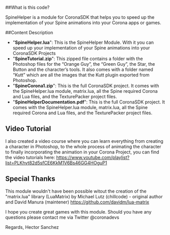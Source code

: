 ##What is this code?

SpineHelper is a module for CoronaSDK that helps you to speed up the implementation of your Spine animations into your Corona apps or games.

##Content Description

* "**SpineHelper.lua**": This is the SpineHelper Module. With it you can speed up your implementation of your Spine animations into your CoronaSDK Projects
* "**SpineTutorial.zip**": This zipped file contains a folder with the Photoshop files for the “Orange Guy”, the “Green Guy”, the Star, the Button and the character’s tools. It also comes with a folder named “Kutt” which are all the images that the Kutt plugin exported from Photoshop.
* "**SpineCorona1.zip**": This is the full CoronaSDK project. It comes with the SpineHelper.lua module, matrix.lua, all the Spine required Corona and Lua files, and the TexturePacker project files.
* "**SpineHelperDocumentation.pdf**": This is the full CoronaSDK project. It comes with the SpineHelper.lua module, matrix.lua, all the Spine required Corona and Lua files, and the TexturePacker project files.

## Video Tutorial

I also created a video course where you can learn everything from creating a character in Photoshop, to the whole process of animating the character to finally incorporating the animation in your Corona Project, you can find the video tutorials here: https://www.youtube.com/playlist?list=PLKhvt82d5sfCE6KkM1V6Bs46GG4HOguP1

## Special Thanks

This module wouldn't have been possible witout the creation of the "matrix.lua" library (LuaMatrix) by Michael Lutz (chillcode) - original author and David Manura (maintener) https://github.com/davidm/lua-matrix

I hope you create great games with this module. Should you have any questions please contact me via Twitter @coronadevs

Regards,
Hector Sanchez

